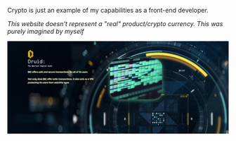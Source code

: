 Crypto is just an example of my capabilities as a front-end developer.

<i>This website doesn't represent a "real" product/crypto currency. This was purely imagined by myself</i>

![Image](Screenshot.png)
